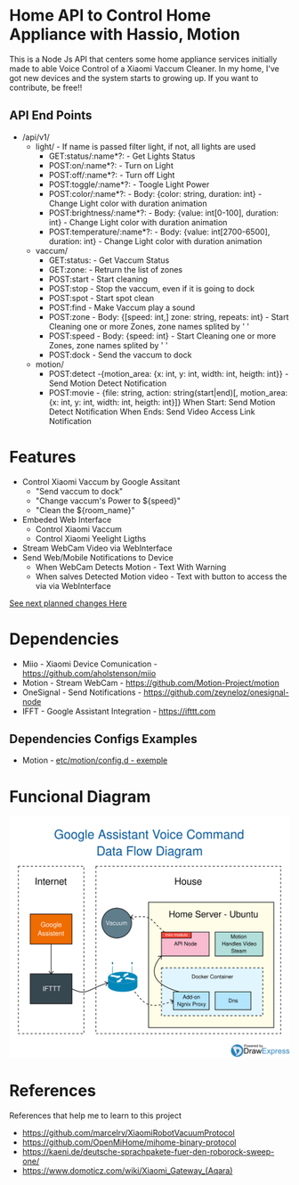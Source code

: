 
# Home API to Control Home Appliance with Hassio, Motion 

This is a Node Js API that centers some home appliance services initially made to able Voice Control of a Xiaomi Vaccum Cleaner. In my home, I've got new devices and the system starts to growing up. If you want to contribute, be free!!

## API End Points

 - /api/v1/
   - light/ - If name is passed filter light, if not, all lights are used
     - GET:status/:name*?: - Get Lights Status
     - POST:on/:name*?: - Turn on Light
     - POST:off/:name*?: - Turn off Light
     - POST:toggle/:name*?: - Toogle Light Power
     - POST:color/:name*?: - Body: {color: string, duration: int} - Change Light color with duration animation
     - POST:brightness/:name*?: - Body: {value: int[0-100], duration: int} - Change Light color with duration animation
     - POST:temperature/:name*?: - Body: {value: int[2700-6500], duration: int} - Change Light color with duration animation
   - vaccum/
     - GET:status: - Get Vaccum Status
     - GET:zone: - Retrurn the list of zones
     - POST:start - Start cleaning
     - POST:stop - Stop the vaccum, even if it is going to dock
     - POST:spot - Start spot clean
     - POST:find - Make Vaccum play a sound
     - POST:zone - Body: {[speed: int,] zone: string, repeats: int} - Start Cleaning one or more Zones, zone names splited by ' '
     - POST:speed - Body: {speed: int} - Start Cleaning one or more Zones, zone names splited by ' '
     - POST:dock - Send the vaccum to dock
   - motion/
     - POST:detect -{motion_area: {x: int, y: int, width: int, heigth: int}} - Send Motion Detect Notification
     - POST:movie - {file: string, action: string(start|end)[, motion_area: {x: int, y: int, width: int, heigth: int}]}
       When Start: Send Motion Detect Notification
       When Ends: Send Video Access Link Notification
   
# Features

 - Control Xiaomi Vaccum by Google Assitant
   - "Send vaccum to dock"
   - "Change vaccum's Power to ${speed}"
   - "Clean the ${room_name}"
 - Embeded Web Interface
   - Control Xiaomi Vaccum
   - Control Xiaomi Yeelight Ligths
 - Stream WebCam Video via WebInterface
 - Send Web/Mobile Notifications to Device
   - When WebCam Detects Motion - Text With Warning
   - When salves Detected Motion video - Text with button to access the via via WebInterface

[See next planned changes Here](todoing.md)

# Dependencies

 - Miio - Xiaomi Device Comunication - https://github.com/aholstenson/miio
 - Motion - Stream WebCam - https://github.com/Motion-Project/motion
 - OneSignal - Send Notifications - https://github.com/zeyneloz/onesignal-node
 - IFFT - Google Assistant Integration - https://ifttt.com

## Dependencies Configs Examples

 - Motion - [etc/motion/config.d - exemple](docs/examples/etc-motion-config.d)

# Funcional Diagram

![Google Assistant Voice Control Data Flow Diagram](docs/imgs/Google-Assistant-Data-Flow.svg)

# References

References that help me to learn to this project
 - https://github.com/marcelrv/XiaomiRobotVacuumProtocol
 - https://github.com/OpenMiHome/mihome-binary-protocol
 - https://kaeni.de/deutsche-sprachpakete-fuer-den-roborock-sweep-one/
 - https://www.domoticz.com/wiki/Xiaomi_Gateway_(Aqara)

